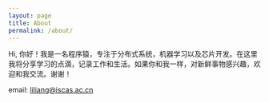 ```yaml
---
layout: page
title: About
permalink: /about/
---
```


Hi, 你好！我是一名程序猿，专注于分布式系统，机器学习以及芯片开发。在这里我将分享学习的点滴，记录工作和生活。如果你和我一样，对新鲜事物感兴趣，欢迎和我交流。谢谢！

email: liliang@iscas.ac.cn
